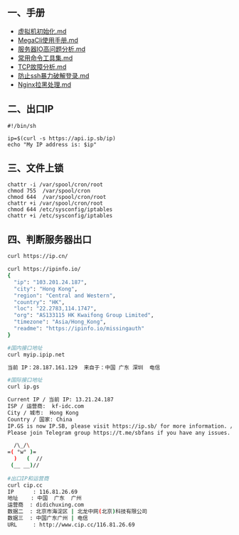 ## 一、手册
- [虚拟机初始化.md](https://github.com/Lancger/opslinux/blob/master/linux/%E8%99%9A%E6%8B%9F%E6%9C%BA%E5%88%9D%E5%A7%8B%E5%8C%96.md)
- [MegaCli使用手册.md](https://github.com/Lancger/opslinux/blob/master/linux/MegaCli%E4%BD%BF%E7%94%A8%E6%89%8B%E5%86%8C.md)
- [服务器IO高问题分析.md](https://github.com/Lancger/opslinux/blob/master/linux/%E6%9C%8D%E5%8A%A1%E5%99%A8IO%E9%AB%98%E9%97%AE%E9%A2%98%E5%88%86%E6%9E%90.md)
- [常用命令工具集.md](https://github.com/Lancger/opslinux/blob/master/linux/常用命令工具集.md)
- [TCP故障分析.md](https://github.com/Lancger/opslinux/blob/master/linux/常用命令工具集.md)
- [防止ssh暴力破解登录.md](https://github.com/Lancger/opslinux/blob/master/linux/防止ssh暴力破解登录.md)
- [Nginx拉黑处理.md](https://github.com/Lancger/opslinux/blob/master/linux/Nginx%E7%BD%91%E7%AB%99%E4%BD%BF%E7%94%A8CDN%E4%B9%8B%E5%90%8E%E7%A6%81%E6%AD%A2%E7%94%A8%E6%88%B7%E7%9C%9F%E5%AE%9EIP%E8%AE%BF%E9%97%AE%E7%9A%84%E6%96%B9%E6%B3%95.md)


## 二、出口IP
```
#!/bin/sh

ip=$(curl -s https://api.ip.sb/ip)
echo "My IP address is: $ip"
```

## 三、文件上锁
```
chattr -i /var/spool/cron/root
chmod 755  /var/spool/cron
chmod 644  /var/spool/cron/root
chattr +i /var/spool/cron/root
chmod 644 /etc/sysconfig/iptables
chattr +i /etc/sysconfig/iptables
```

## 四、判断服务器出口
```bash
curl https://ip.cn/

curl https://ipinfo.io/
{
  "ip": "103.201.24.187",
  "city": "Hong Kong",
  "region": "Central and Western",
  "country": "HK",
  "loc": "22.2783,114.1747",
  "org": "AS133115 HK Kwaifong Group Limited",
  "timezone": "Asia/Hong_Kong",
  "readme": "https://ipinfo.io/missingauth"
}

#国内接口地址
curl myip.ipip.net

当前 IP：28.187.161.129  来自于：中国 广东 深圳  电信

#国际接口地址
curl ip.gs

Current IP / 当前 IP: 13.21.24.187
ISP / 运营商:  kf-idc.com
City / 城市:  Hong Kong
Country / 国家: China
IP.GS is now IP.SB, please visit https://ip.sb/ for more information. / IP.GS 已更改为 IP.SB ，请访问 https://ip.sb/ 获取更详细 IP 信息！
Please join Telegram group https://t.me/sbfans if you have any issues. / 如有问题，请加入 Telegram 群 https://t.me/sbfans 

  /\_/\
=( °w° )=
  )   (  //
 (__ __)//
 
#出口IP和运营商
curl cip.cc
IP      : 116.81.26.69
地址    : 中国  广东  广州
运营商  : didichuxing.com
数据二  : 北京市海淀区 | 北龙中网(北京)科技有限公司
数据三  : 中国广东广州 | 电信
URL     : http://www.cip.cc/116.81.26.69
```
